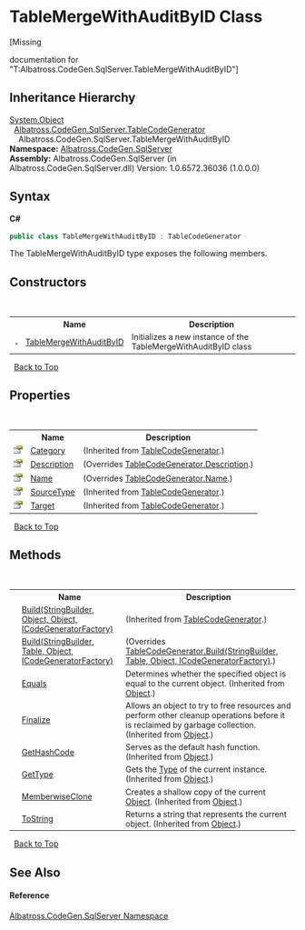 # TableMergeWithAuditByID Class
 

\[Missing <summary> documentation for "T:Albatross.CodeGen.SqlServer.TableMergeWithAuditByID"\]


## Inheritance Hierarchy
<a href="http://msdn2.microsoft.com/en-us/library/e5kfa45b" target="_blank">System.Object</a><br />&nbsp;&nbsp;<a href="T_Albatross_CodeGen_SqlServer_TableCodeGenerator.md">Albatross.CodeGen.SqlServer.TableCodeGenerator</a><br />&nbsp;&nbsp;&nbsp;&nbsp;Albatross.CodeGen.SqlServer.TableMergeWithAuditByID<br />
**Namespace:**&nbsp;<a href="N_Albatross_CodeGen_SqlServer.md">Albatross.CodeGen.SqlServer</a><br />**Assembly:**&nbsp;Albatross.CodeGen.SqlServer (in Albatross.CodeGen.SqlServer.dll) Version: 1.0.6572.36036 (1.0.0.0)

## Syntax

**C#**<br />
``` C#
public class TableMergeWithAuditByID : TableCodeGenerator
```

The TableMergeWithAuditByID type exposes the following members.


## Constructors
&nbsp;<table><tr><th></th><th>Name</th><th>Description</th></tr><tr><td>![Public method](media/pubmethod.gif "Public method")</td><td><a href="M_Albatross_CodeGen_SqlServer_TableMergeWithAuditByID__ctor.md">TableMergeWithAuditByID</a></td><td>
Initializes a new instance of the TableMergeWithAuditByID class</td></tr></table>&nbsp;
<a href="#tablemergewithauditbyid-class">Back to Top</a>

## Properties
&nbsp;<table><tr><th></th><th>Name</th><th>Description</th></tr><tr><td>![Public property](media/pubproperty.gif "Public property")</td><td><a href="P_Albatross_CodeGen_SqlServer_TableCodeGenerator_Category.md">Category</a></td><td> (Inherited from <a href="T_Albatross_CodeGen_SqlServer_TableCodeGenerator.md">TableCodeGenerator</a>.)</td></tr><tr><td>![Public property](media/pubproperty.gif "Public property")</td><td><a href="P_Albatross_CodeGen_SqlServer_TableMergeWithAuditByID_Description.md">Description</a></td><td> (Overrides <a href="P_Albatross_CodeGen_SqlServer_TableCodeGenerator_Description.md">TableCodeGenerator.Description</a>.)</td></tr><tr><td>![Public property](media/pubproperty.gif "Public property")</td><td><a href="P_Albatross_CodeGen_SqlServer_TableMergeWithAuditByID_Name.md">Name</a></td><td> (Overrides <a href="P_Albatross_CodeGen_SqlServer_TableCodeGenerator_Name.md">TableCodeGenerator.Name</a>.)</td></tr><tr><td>![Public property](media/pubproperty.gif "Public property")</td><td><a href="P_Albatross_CodeGen_SqlServer_TableCodeGenerator_SourceType.md">SourceType</a></td><td> (Inherited from <a href="T_Albatross_CodeGen_SqlServer_TableCodeGenerator.md">TableCodeGenerator</a>.)</td></tr><tr><td>![Public property](media/pubproperty.gif "Public property")</td><td><a href="P_Albatross_CodeGen_SqlServer_TableCodeGenerator_Target.md">Target</a></td><td> (Inherited from <a href="T_Albatross_CodeGen_SqlServer_TableCodeGenerator.md">TableCodeGenerator</a>.)</td></tr></table>&nbsp;
<a href="#tablemergewithauditbyid-class">Back to Top</a>

## Methods
&nbsp;<table><tr><th></th><th>Name</th><th>Description</th></tr><tr><td>![Public method](media/pubmethod.gif "Public method")</td><td><a href="M_Albatross_CodeGen_SqlServer_TableCodeGenerator_Build_1.md">Build(StringBuilder, Object, Object, ICodeGeneratorFactory)</a></td><td> (Inherited from <a href="T_Albatross_CodeGen_SqlServer_TableCodeGenerator.md">TableCodeGenerator</a>.)</td></tr><tr><td>![Public method](media/pubmethod.gif "Public method")</td><td><a href="M_Albatross_CodeGen_SqlServer_TableMergeWithAuditByID_Build.md">Build(StringBuilder, Table, Object, ICodeGeneratorFactory)</a></td><td> (Overrides <a href="M_Albatross_CodeGen_SqlServer_TableCodeGenerator_Build.md">TableCodeGenerator.Build(StringBuilder, Table, Object, ICodeGeneratorFactory)</a>.)</td></tr><tr><td>![Public method](media/pubmethod.gif "Public method")</td><td><a href="http://msdn2.microsoft.com/en-us/library/bsc2ak47" target="_blank">Equals</a></td><td>
Determines whether the specified object is equal to the current object.
 (Inherited from <a href="http://msdn2.microsoft.com/en-us/library/e5kfa45b" target="_blank">Object</a>.)</td></tr><tr><td>![Protected method](media/protmethod.gif "Protected method")</td><td><a href="http://msdn2.microsoft.com/en-us/library/4k87zsw7" target="_blank">Finalize</a></td><td>
Allows an object to try to free resources and perform other cleanup operations before it is reclaimed by garbage collection.
 (Inherited from <a href="http://msdn2.microsoft.com/en-us/library/e5kfa45b" target="_blank">Object</a>.)</td></tr><tr><td>![Public method](media/pubmethod.gif "Public method")</td><td><a href="http://msdn2.microsoft.com/en-us/library/zdee4b3y" target="_blank">GetHashCode</a></td><td>
Serves as the default hash function.
 (Inherited from <a href="http://msdn2.microsoft.com/en-us/library/e5kfa45b" target="_blank">Object</a>.)</td></tr><tr><td>![Public method](media/pubmethod.gif "Public method")</td><td><a href="http://msdn2.microsoft.com/en-us/library/dfwy45w9" target="_blank">GetType</a></td><td>
Gets the <a href="http://msdn2.microsoft.com/en-us/library/42892f65" target="_blank">Type</a> of the current instance.
 (Inherited from <a href="http://msdn2.microsoft.com/en-us/library/e5kfa45b" target="_blank">Object</a>.)</td></tr><tr><td>![Protected method](media/protmethod.gif "Protected method")</td><td><a href="http://msdn2.microsoft.com/en-us/library/57ctke0a" target="_blank">MemberwiseClone</a></td><td>
Creates a shallow copy of the current <a href="http://msdn2.microsoft.com/en-us/library/e5kfa45b" target="_blank">Object</a>.
 (Inherited from <a href="http://msdn2.microsoft.com/en-us/library/e5kfa45b" target="_blank">Object</a>.)</td></tr><tr><td>![Public method](media/pubmethod.gif "Public method")</td><td><a href="http://msdn2.microsoft.com/en-us/library/7bxwbwt2" target="_blank">ToString</a></td><td>
Returns a string that represents the current object.
 (Inherited from <a href="http://msdn2.microsoft.com/en-us/library/e5kfa45b" target="_blank">Object</a>.)</td></tr></table>&nbsp;
<a href="#tablemergewithauditbyid-class">Back to Top</a>

## See Also


#### Reference
<a href="N_Albatross_CodeGen_SqlServer.md">Albatross.CodeGen.SqlServer Namespace</a><br />